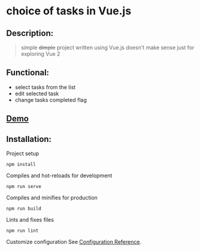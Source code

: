 # choice of tasks in Vue.js

## Description:
> simple ~~dimple~~ project
> written using Vue.js
> doesn't make sense
> just for exploring Vue 2

## Functional:
- select tasks from the list
- edit selected task
- change tasks completed flag

<h2 align="left"><a href="https://olzx.github.io/choice-loaded-tasks/demo" target="_blank">Demo</a></h2>

## Installation:

Project setup
```
npm install
```

Compiles and hot-reloads for development
```
npm run serve
```

Compiles and minifies for production
```
npm run build
```

Lints and fixes files
```
npm run lint
```

Customize configuration
See [Configuration Reference](https://cli.vuejs.org/config/).